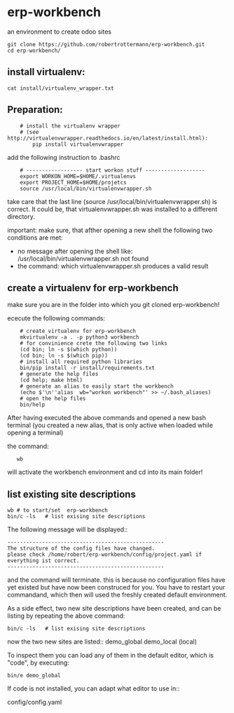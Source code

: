 # erp-workbench
an environment to create odoo sites
```
git clone https://github.com/robertrottermann/erp-workbench.git
cd erp-workbench/
```

install virtualenv:
-------------------

`cat install/virtualenv_wrapper.txt`

Preparation:
------------
```
    # install the virtualenv wrapper 
    # (see http://virtualenvwrapper.readthedocs.io/en/latest/install.html):
        pip install virtualenvwrapper
```

add the following instruction to .bashrc
```
    # ------------------ start workon stuff -------------------
    export WORKON_HOME=$HOME/.virtualenvs
    export PROJECT_HOME=$HOME/projetcs
    source /usr/local/bin/virtualenvwrapper.sh
```
take care that the last line (source /usr/local/bin/virtualenvwrapper.sh) is correct.
It could be, that virtualenvwrapper.sh was installed to a different directory.

important:
make sure, that afther opening a new shell the following two conditions are met:
- no message after opening the shell like:
    /usr/local/bin/virtualenvwrapper.sh not found
- the command:
    which virtualenvwrapper.sh
    produces a valid result


create a virtualenv for erp-workbench
-------------------------------------
make sure you are in the folder into which you git cloned erp-workbench!

ececute the following commands:
```
    # create virtualenv for erp-workbench
    mkvirtualenv -a . -p python3 workbench
    # for convinience crete the following two links
    (cd bin; ln -s $(which python))
    (cd bin; ln -s $(which pip))
    # install all required python libraries
    bin/pip install -r install/requirements.txt
    # generate the help files
    (cd help; make html)
    # generate an alias to easily start the workbench
    (echo $'\n''alias  wb="workon workbench"' >> ~/.bash_aliases)
    # open the help files
    bin/help
```
After having executed the above commands and opened a new bash terminal
(you created a new alias, that is only active when loaded while opening a terminal)

the command:

`   wb`

will activate the workbench environment and cd into its main folder!

list existing site descriptions
-------------------------------
```
wb # to start/set  erp-workbench
bin/c -ls   # list exising site descriptions
```
The following message will be displayed::

    --------------------------------------------------
    The structure of the config files have changed.
    please check /home/robert/erp-workbench/config/project.yaml if everything ist correct.
    --------------------------------------------------
and the command will terminate.
this is because no configuration files have yet existed but have
now been construced for you.
You have to restart your commandand, which then  will used the freshly created default environment.

As a side effect, two new site descriptions have been created, and can be listing 
by repeating the above command:
```
bin/c -ls   # list exising site descriptions
```
now the two new sites are listed::
    demo_global
    demo_local (local)

To inspect them you can load any of them in the default editor, which is "code", by executing:
```
bin/e demo_global
```

If code is not installed, you can adapt what editor to use in::

config/config.yaml
